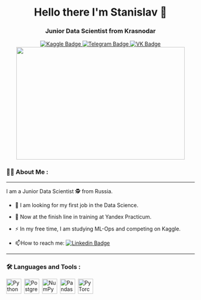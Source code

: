 <div id="header" align="center">
  <h1>Hello there I'm Stanislav 👋</h1>
  <h3>Junior Data Scientist from Krasnodar</h3>
</div>
<div id="badges" align="center">
  <a href="https://www.kaggle.com/freazer">
    <img src="https://img.shields.io/badge/Kaggle-white?logo=kaggle&logoColor=blue&style=for-the-badge" alt="Kaggle Badge"/>
  <a>
  <a href="https://t.me/FreazerKrd">
    <img src="https://img.shields.io/badge/Telegram-blue?logo=telegram&logoColor=white&style=for-the-badge" alt="Telegram Badge"/>
  </a>
  <a href="https://vk.com/s.sigarev">
    <img src="https://img.shields.io/badge/ВКОНТАКТЕ-blue?logo=vk&logoColor=white&style=for-the-badge" alt="VK Badge"/>
  </a>
  <br>
  <img src="https://komarev.com/ghpvc/?username=FreazerKRD&style=flat-square&color=blue" alt=""/>
</div>
<div align="center">
  <img src="https://media.giphy.com/media/xT9C25UNTwfZuk85WP/giphy-downsized-large.gif" width="450" height="300"/>
</div>

### :man_technologist: About Me :

---

I am a Junior Data Scientist :detective: from Russia.
- :telescope: I am looking for my first job in the Data Science.

- :seedling: Now at the finish line in training at Yandex Practicum.

- :zap: In my free time, I am studying ML-Ops and competing on Kaggle.

- :mailbox:How to reach me: [![Linkedin Badge](https://img.shields.io/badge/Telegram-blue?style=flat&logo=telegram&logoColor=white)](https://t.me/FreazerKrd)

---

### :hammer_and_wrench: Languages and Tools :
<div>
    <img src="https://cdn.jsdelivr.net/gh/devicons/devicon/icons/python/python-original-wordmark.svg" title="Python" alt="Python" width="40" height="40"/>&nbsp;
    <img src="https://cdn.jsdelivr.net/gh/devicons/devicon/icons/postgresql/postgresql-original-wordmark.svg" title="PostgreSQL" alt="PostgreSQL" width="40" height="40"/>&nbsp;
    <img src="https://cdn.jsdelivr.net/gh/devicons/devicon/icons/numpy/numpy-original.svg" title="NumPy" alt="NumPy" width="40" height="40"/>&nbsp;
    <img src="https://cdn.jsdelivr.net/gh/devicons/devicon/icons/pandas/pandas-original.svg" title="Pandas" alt="Pandas" width="40" height="40"/>&nbsp;
    <img src="https://cdn.jsdelivr.net/gh/devicons/devicon/icons/pytorch/pytorch-original.svg" title="PyTorch" alt="PyTorch" width="40" height="40"/>&nbsp;
</div>
